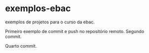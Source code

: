 # exemplos-ebac
exemplos de projetos para o curso da ebac.

Primeiro exemplo de commit e push no repositório remoto.
Segundo commit.

Quarto commit.
